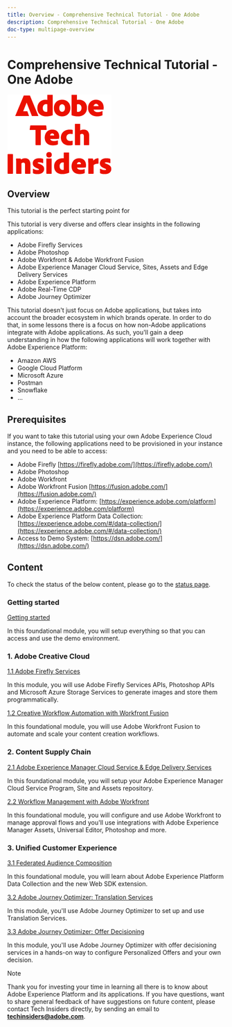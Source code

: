 ```yaml
---
title: Overview - Comprehensive Technical Tutorial - One Adobe
description: Comprehensive Technical Tutorial - One Adobe
doc-type: multipage-overview
---
```

# Comprehensive Technical Tutorial - One Adobe

![Tech Insiders](./assets/images/techinsiders.png)

## Overview

This tutorial is the perfect starting point for 

This tutorial is very diverse and offers clear insights in the following applications:

- Adobe Firefly Services
- Adobe Photoshop
- Adobe Workfront & Adobe Workfront Fusion
- Adobe Experience Manager Cloud Service, Sites, Assets and Edge Delivery Services 
- Adobe Experience Platform
- Adobe Real-Time CDP
- Adobe Journey Optimizer


This tutorial doesn't just focus on Adobe applications, but takes into account the broader ecosystem in which brands operate. In order to do that, in some lessons there is a focus on how non-Adobe applications integrate with Adobe applications. As such, you'll gain a deep understanding in how the following applications will work together with Adobe Experience Platform:

- Amazon AWS
- Google Cloud Platform
- Microsoft Azure 
- Postman
- Snowflake
- ...

## Prerequisites

If you want to take this tutorial using your own Adobe Experience Cloud instance, the following applications need to be provisioned in your instance and you need to be able to access:

- Adobe Firefly [https://firefly.adobe.com/](https://firefly.adobe.com/)
- Adobe Photoshop 
- Adobe Workfront
- Adobe Workfront Fusion [https://fusion.adobe.com/](https://fusion.adobe.com/)
- Adobe Experience Platform: [https://experience.adobe.com/platform](https://experience.adobe.com/platform)
- Adobe Experience Platform Data Collection: [https://experience.adobe.com/#/data-collection/](https://experience.adobe.com/#/data-collection/)
- Access to Demo System: [https://dsn.adobe.com/](https://dsn.adobe.com/)

## Content

To check the status of the below content, please go to the [status page](./status.md).

### Getting started

[Getting started](./modules/getting-started/gettingstarted/getting-started.md)

In this foundational module, you will setup everything so that you can access and use the demo environment.

### 1. Adobe Creative Cloud

[1.1 Adobe Firefly Services](./modules/creative-cloud/module1.1/firefly-services.md)

In this module, you will use Adobe Firefly Services APIs, Photoshop APIs and Microsoft Azure Storage Services to generate images and store them programmatically.

[1.2 Creative Workflow Automation with Workfront Fusion](./modules/creative-cloud/module1.2/automation.md)

In this foundational module, you will use Adobe Workfront Fusion to automate and scale your content creation workflows.

### 2. Content Supply Chain

[2.1 Adobe Experience Manager Cloud Service & Edge Delivery Services](./modules/csc/module2.1/aemcs.md)

In this foundational module, you will setup your Adobe Experience Manager Cloud Service Program, Site and Assets repository.

[2.2 Workflow Management with Adobe Workfront](./modules/csc/module2.2/workfront.md)

In this foundational module, you will configure and use Adobe Workfront to manage approval flows and you'll use integrations with Adobe Experience Manager Assets, Universal Editor, Photoshop and more.

### 3. Unified Customer Experience

[3.1 Federated Audience Composition](./modules/uce/module3.1/fac.md)

In this foundational module, you will learn about Adobe Experience Platform Data Collection and the new Web SDK extension.

[3.2 Adobe Journey Optimizer: Translation Services](./modules/uce/module3.2/ajotranslationsvcs.md)

In this module, you'll use Adobe Journey Optimizer to set up and use Translation Services.

[3.3 Adobe Journey Optimizer: Offer Decisioning](./modules/uce/module3.3/offer-decisioning.md)

In this module, you'll use Adobe Journey Optimizer with offer decisioning services in a hands-on way to configure Personalized Offers and your own decision.

>[!NOTE]
>
>Thank you for investing your time in learning all there is to know about Adobe Experience Platform and its applications. If you have questions, want to share general feedback of have suggestions on future content, please contact Tech Insiders directly, by sending an email to **techinsiders@adobe.com**.
